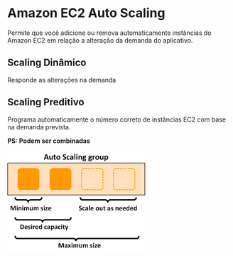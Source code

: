 # Amazon EC2 Auto Scaling
Permite que você adicione ou remova automaticamente instâncias do Amazon EC2 em relação a alteração da demanda do aplicativo.

## Scaling Dinâmico
Responde as alterações na demanda

## Scaling Preditivo
Programa automaticamente o número correto de instâncias EC2 com base na demanda prevista.

**PS: Podem ser combinadas**

![GRUPO AUTO SCALING](../../../_images/AWS-Cloud-Practitioner-Essentials/Modulo2/grupo-auto-scalling.png)